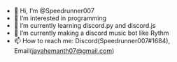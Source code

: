 - 👋 Hi, I’m @Speedrunner007
- 👀 I’m interested in programming
- 🌱 I’m currently learning discord.py and discord.js
- 💞️ I’m currently making a discord music bot like Rythm
- 📫 How to reach me: Discord(Speedrunner007#1684), Email(jayahemanth07@gmail.com)

<!---
Speedrunner007/Speedrunner007 is a ✨ special ✨ repository because its `README.md` (this file) appears on your GitHub profile.
You can click the Preview link to take a look at your changes.
--->

